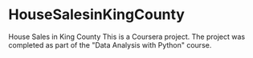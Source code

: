 # HouseSalesinKingCounty
House Sales in King County
This is a Coursera project. The project was completed as part of the "Data Analysis with Python" course.
